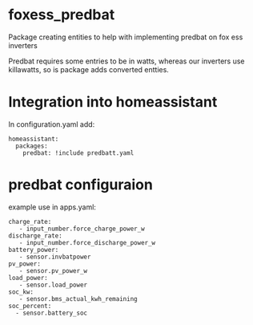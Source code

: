 # foxess_predbat
Package creating entities to help with implementing predbat on fox ess inverters

Predbat requires some entries to be in watts, whereas our inverters use killawatts, so is
package adds converted entties.

# Integration into homeassistant

In configuration.yaml add:

```
homeassistant:
  packages:
    predbat: !include predbatt.yaml
```

# predbat configuraion

example use in apps.yaml:

```
charge_rate:
   - input_number.force_charge_power_w
discharge_rate:
   - input_number.force_discharge_power_w
battery_power:
   - sensor.invbatpower
pv_power:
   - sensor.pv_power_w
load_power:
   - sensor.load_power
soc_kw:
   - sensor.bms_actual_kwh_remaining
soc_percent:
  - sensor.battery_soc
```
